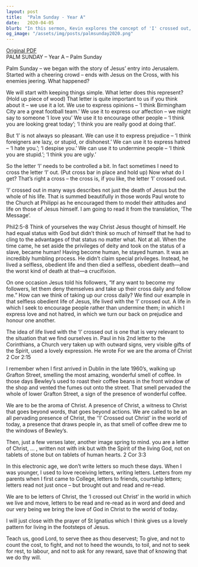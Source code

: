 ```yaml
---
layout: post
title:  "Palm Sunday - Year A"
date:   2020-04-05
blurb: "In this sermon, Kevin explores the concept of 'I' crossed out, symbolizing selflessness and obedience, as exemplified by Jesus. He emphasizes the importance of living a life of encouragement, love, and honor, rejecting prejudice and hatred. He also encourages us to be the 'aroma of Christ' and 'letters of Christ', being a presence and witness of Christ beyond words and actions."
og_image: "/assets/img/posts/palmsunday2020.png"
---
```

[Original PDF](/assets/pdf/palmsunday2020.pdf)    
PALM SUNDAY – Year A – Palm Sunday

Palm Sunday – we began with the story of Jesus’ entry into Jerusalem. Started with a cheering crowd – ends with Jesus on the Cross, with his enemies jeering. What happened?

We will start with keeping things simple. What letter does this represent? (Hold up piece of wood) That letter is quite important to us if you think about it – we use it a lot. We use to express opinions – ‘I think Birmingham City are a great football team.’ We use it to express our affection – we might say to someone ‘I love you’ We use it to encourage other people – ‘I think you are looking great today’; ‘I think you are really good at doing that’.

But ‘I’ is not always so pleasant. We can use it to express prejudice – ‘I think foreigners are lazy, or stupid, or dishonest.’ We can use it to express hatred – ‘I hate you.’; ‘I despise you.’ We can use it to undermine people – ‘I think you are stupid.’; ‘I think you are ugly.’

So the letter ‘I’ needs to be controlled a bit. In fact sometimes I need to cross the letter ‘I’ out. (Put cross bar in place and hold up) Now what do I get? That’s right a cross – the cross is, if you like, the letter ‘I’ crossed out.

‘I’ crossed out in many ways describes not just the death of Jesus but the whole of his life. That is summed beautifully in those words Paul wrote to the Church at Philippi as he encouraged them to model their attitudes and life on those of Jesus himself. I am going to read it from the translation, ‘The Message’.

Phil2:5-8 Think of yourselves the way Christ Jesus thought of himself. He had equal status with God but didn’t think so much of himself that he had to cling to the advantages of that status no matter what. Not at all. When the time came, he set aside the privileges of deity and took on the status of a slave, became human! Having become human, he stayed human. It was an incredibly humbling process. He didn’t claim special privileges. Instead, he lived a selfless, obedient life and then died a selfless, obedient death—and the worst kind of death at that—a crucifixion.

On one occasion Jesus told his followers, “If any want to become my followers, let them deny themselves and take up their cross daily and follow me.” How can we think of taking up our cross daily? We find our example in that selfless obedient life of Jesus, life lived with the ‘I’ crossed out. A life in which I seek to encourage people rather than undermine them; in which I express love and not hatred, in which we turn our back on prejudice and honour one another.

The idea of life lived with the ‘I’ crossed out is one that is very relevant to the situation that we find ourselves in. Paul in his 2nd letter to the Corinthians, a Church very taken up with outward signs, very visible gifts of the Spirit, used a lovely expression. He wrote For we are the aroma of Christ 2 Cor 2:15

I remember when I first arrived in Dublin in the late 1960’s, walking up Grafton Street, smelling the most amazing, wonderful smell of coffee. In those days Bewley’s used to roast their coffee beans in the front window of the shop and vented the fumes out onto the street. That smell pervaded the whole of lower Grafton Street, a sign of the presence of wonderful coffee.

We are to be the aroma of Christ. A presence of Christ, a witness to Christ that goes beyond words, that goes beyond actions. We are called to be an all pervading presence of Christ, the ‘‘I’ Crossed out Christ’ in the world of today, a presence that draws people in, as that smell of coffee drew me to the windows of Bewley’s.

Then, just a few verses later, another image spring to mind. you are a letter of Christ, … , written not with ink but with the Spirit of the living God, not on tablets of stone but on tablets of human hearts. 2 Cor 3:3

In this electronic age, we don’t write letters so much these days. When I was younger, I used to love receiving letters, writing letters. Letters from my parents when I first came to College, letters to friends, courtship letters; letters read not just once – but brought out and read and re-read.

We are to be letters of Christ, the ‘I crossed out Christ’ in the world in which we live and move, letters to be read and re-read as in word and deed and our very being we bring the love of God in Christ to the world of today.

I will just close with the prayer of St Ignatius which I think gives us a lovely pattern for living in the footsteps of Jesus.

Teach us, good Lord, to serve thee as thou deservest; To give, and not to count the cost, to fight, and not to heed the wounds, to toil, and not to seek for rest, to labour, and not to ask for any reward, save that of knowing that we do thy will.

